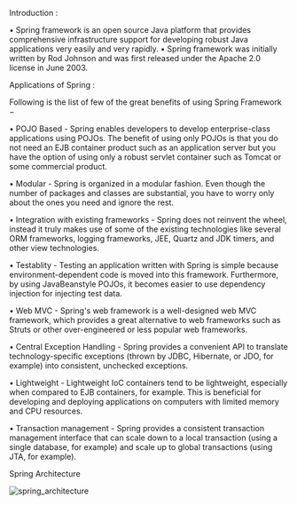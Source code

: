Introduction : 

•	Spring framework is an open source Java platform that provides comprehensive infrastructure support for developing robust Java applications very easily and very rapidly.
•	Spring framework was initially written by Rod Johnson and was first released under the Apache 2.0 license in June 2003.

Applications of Spring :

Following is the list of few of the great benefits of using Spring Framework −

•	POJO Based - Spring enables developers to develop enterprise-class applications using POJOs. The benefit of using only POJOs is that you do not need an EJB container product such as an application server but you have the option of using only a robust servlet container such as Tomcat or some commercial product.

•	Modular - Spring is organized in a modular fashion. Even though the number of packages and classes are substantial, you have to worry only about the ones you need and ignore the rest.

•	Integration with existing frameworks - Spring does not reinvent the wheel, instead it truly makes use of some of the existing technologies like several ORM frameworks, logging frameworks, JEE, Quartz and JDK timers, and other view technologies.

•	Testablity - Testing an application written with Spring is simple because environment-dependent code is moved into this framework. Furthermore, by using JavaBeanstyle POJOs, it becomes easier to use dependency injection for injecting test data.

•	Web MVC - Spring's web framework is a well-designed web MVC framework, which provides a great alternative to web frameworks such as Struts or other over-engineered or less popular web frameworks.

•	Central Exception Handling - Spring provides a convenient API to translate technology-specific exceptions (thrown by JDBC, Hibernate, or JDO, for example) into consistent, unchecked exceptions.

•	Lightweight - Lightweight IoC containers tend to be lightweight, especially when compared to EJB containers, for example. This is beneficial for developing and deploying applications on computers with limited memory and CPU resources.

•	Transaction management - Spring provides a consistent transaction management interface that can scale down to a local transaction (using a single database, for example) and scale up to global transactions (using JTA, for example).

Spring Architecture

![spring_architecture](https://user-images.githubusercontent.com/31573162/81290521-d9f53f80-9085-11ea-88fc-098f23497635.png)
